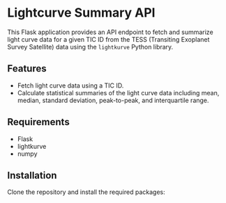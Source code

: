 # Lightcurve Summary API

This Flask application provides an API endpoint to fetch and summarize light curve data for a given TIC ID from the TESS (Transiting Exoplanet Survey Satellite) data using the `lightkurve` Python library.

## Features

- Fetch light curve data using a TIC ID.
- Calculate statistical summaries of the light curve data including mean, median, standard deviation, peak-to-peak, and interquartile range.

## Requirements

- Flask
- lightkurve
- numpy

## Installation

Clone the repository and install the required packages:




 
